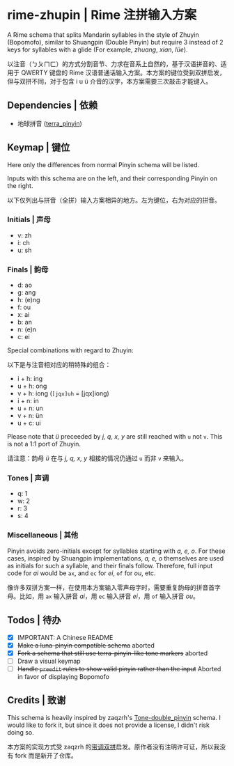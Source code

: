 # rime-zhupin | Rime 注拼输入方案

A Rime schema that splits Mandarin syllables in the style of Zhuyin (Bopomofo),
similar to Shuangpin (Double Pinyin) but require 3 instead of 2 keys for 
syllables with a glide (For example, _zhuang_, _xian_, _lüe_).

以注音（ㄅㄆㄇㄈ）的方式分割音节、力求在音系上自然的，基于汉语拼音的、适用于 QWERTY 键盘的 Rime 汉语普通话输入方案。本方案的键位受到双拼启发，但与双拼不同，对于包含 i u ü 介音的汉字，本方案需要三次敲击才能键入。

## Dependencies | 依赖

- 地球拼音 ([terra_pinyin](https://github.com/rime/rime-terra-pinyin))

## Keymap | 键位

Here only the differences from normal Pinyin schema will be listed. 

Inputs with this schema are on the left, and their corresponding Pinyin on the
right.

以下仅列出与拼音（全拼）输入方案相异的地方。左为键位，右为对应的拼音。

### Initials | 声母

- v: zh
- i: ch
- u: sh

### Finals | 韵母

- d: ao
- g: ang
- h: (e)ng
- f: ou
- x: ai
- b: an
- n: (e)n
- c: ei

Special combinations with regard to Zhuyin:

以下是与注音相对应的稍特殊的组合：

- i + h: ing
- u + h: ong
- v + h: iong (`[jqx]uh` = [jqx]iong)
- i + n: in
- u + n: un
- v + n: &uuml;n
- u + c: ui

Please note that _ü_ preceeded by _j, q, x, y_ are still reached 
with `u` not `v`. This is not a 1:1 port of Zhuyin.

请注意：韵母 _ü_ 在与 _j, q, x, y_ 相接的情况仍通过 `u` 而非 `v` 来输入。

### Tones | 声调

- q: 1
- w: 2
- r: 3
- s: 4

### Miscellaneous | 其他

Pinyin avoids zero-initials except for syllables starting with *a, e, o*. 
For these cases, inspired by Shuangpin implementations, *a, e, o* themselves
are used as initials for such a syllable, and their finals follow. 
Therefore, full input code for *ai* would be `ax`, and
`ec` for *ei*, `of` for *ou*, etc.

像许多双拼方案一样，在使用本方案输入零声母字时，需要重复韵母的拼音首字母。比如，用 `ax` 输入拼音 _ai_，用 `ec` 输入拼音 _ei_，用 `of` 输入拼音 _ou_。

## Todos | 待办

- [x] IMPORTANT: A Chinese README
- [x] ~~Make a luna-pinyin compatible schema~~ aborted
- [x] ~~Fork a schema that still use terra-pinyin-like tone markers~~ aborted
- [ ] Draw a visual keymap
- [ ] ~~Handle `preedit` rules to show valid pinyin rather than the input~~
      Aborted in favor of displaying Bopomofo

## Credits | 致谢

This schema is heavily inspired by zaqzrh's [Tone-double_pinyin](https://github.com/zaqzrh/Tone-double_pinyin/)
schema. I would like to fork it, but since it does not provide a license, I didn't
risk doing so.

本方案的实现方式受 zaqzrh 的[带调双拼](https://github.com/zaqzrh/Tone-double_pinyin/)启发。原作者没有注明许可证，所以我没有 fork 而是新开了仓库。
